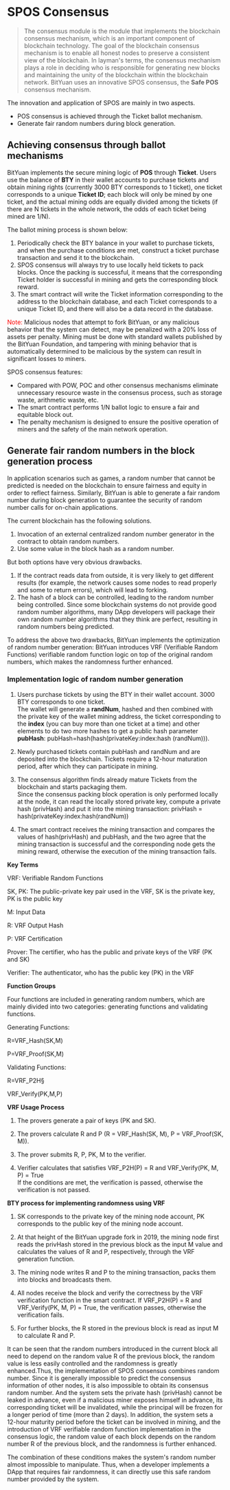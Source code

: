 # SPOS Consensus
>The consensus module is the module that implements the blockchain consensus mechanism, which is an important component of blockchain technology. The goal of the blockchain consensus mechanism is to enable all honest nodes to preserve a consistent view of the blockchain. In layman's terms, the consensus mechanism plays a role in deciding who is responsible for generating new blocks and maintaining the unity of the blockchain within the blockchain network. BitYuan uses an innovative SPOS consensus, the **Safe POS** consensus mechanism.

The innovation and application of SPOS are mainly in two aspects.    
- POS consensus is achieved through the Ticket ballot mechanism.
- Generate fair random numbers during block generation.  

## Achieving consensus through ballot mechanisms

BitYuan implements the secure mining logic of **POS** through **Ticket**. Users use the balance of **BTY** in their wallet accounts to purchase tickets and obtain mining rights (currently 3000 BTY corresponds to 1 ticket), one ticket corresponds to a unique **Ticket ID**; each block will only be mined by one ticket, and the actual mining odds are equally divided among the tickets (if there are N tickets in the whole network, the odds of each ticket being mined are 1/N).

The ballot mining process is shown below:  
1. Periodically check the BTY balance in your wallet to purchase tickets, and when the purchase conditions are met, construct a ticket purchase transaction and send it to the blockchain.    
2. SPOS consensus will always try to use locally held tickets to pack blocks. Once the packing is successful, it means that the corresponding Ticket holder is successful in mining and gets the corresponding block reward.  
3. The smart contract will write the Ticket information corresponding to the address to the blockchain database, and each Ticket corresponds to a unique Ticket ID, and there will also be a data record in the database.  
  
<font color=red>Note: </font>Malicious nodes that attempt to fork BitYuan, or any malicious behavior that the system can detect, may be penalized with a 20% loss of assets per penalty. Mining must be done with standard wallets published by the BitYuan Foundation, and tampering with mining behavior that is automatically determined to be malicious by the system can result in significant losses to miners.

SPOS consensus features:   
- Compared with POW, POC and other consensus mechanisms eliminate unnecessary resource waste in the consensus process, such as storage waste, arithmetic waste, etc.   
- The smart contract performs 1/N ballot logic to ensure a fair and equitable block out.   
- The penalty mechanism is designed to ensure the positive operation of miners and the safety of the main network operation.

## Generate fair random numbers in the block generation process

In application scenarios such as games, a random number that cannot be predicted is needed on the blockchain to ensure fairness and equity in order to reflect fairness. Similarly, BitYuan is able to generate a fair random number during block generation to guarantee the security of random number calls for on-chain applications.

The current blockchain has the following solutions.  
1. Invocation of an external centralized random number generator in the contract to obtain random numbers.  
2. Use some value in the block hash as a random number.

But both options have very obvious drawbacks. 
1. If the contract reads data from outside, it is very likely to get different results (for example, the network causes some nodes to read properly and some to return errors), which will lead to forking.    
2. The hash of a block can be controlled, leading to the random number being controlled. Since some blockchain systems do not provide good random number algorithms, many DApp developers will package their own random number algorithms that they think are perfect, resulting in random numbers being predicted.

To address the above two drawbacks, BitYuan implements the optimization of random number generation: BitYuan introduces VRF (Verifiable Random Functions) verifiable random function logic on top of the original random numbers, which makes the randomness further enhanced.    

### Implementation logic of random number generation

1. Users purchase tickets by using the BTY in their wallet account. 3000 BTY corresponds to one ticket.   
The wallet will generate a **randNum**, hashed and then combined with the private key of the wallet mining address, the ticket corresponding to the **index** (you can buy more than one ticket at a time) and other elements to do two more hashes to get a public hash parameter **pubHash**: pubHash=hash(hash(privateKey:index:hash (randNum))).

2. Newly purchased tickets contain pubHash and randNum and are deposited into the blockchain. Tickets require a 12-hour maturation period, after which they can participate in mining.
3. The consensus algorithm finds already mature Tickets from the blockchain and starts packaging them.  
Since the consensus packing block operation is only performed locally at the node, it can read the locally stored private key, compute a private hash (privHash) and put it into the mining transaction: privHash = hash(privateKey:index:hash(randNum))    
4. The smart contract receives the mining transaction and compares the values of hash(privHash) and pubHash, and the two agree that the mining transaction is successful and the corresponding node gets the mining reward, otherwise the execution of the mining transaction fails.

**Key Terms**

VRF: Verifiable Random Functions    
  
SK, PK: The public-private key pair used in the VRF, SK is the private key, PK is the public key

M: Input Data

R: VRF Output Hash

P: VRF Certification

Prover: The certifier, who has the public and private keys of the VRF (PK and SK)

Verifier: The authenticator, who has the public key (PK) in the VRF

**Function Groups**

Four functions are included in generating random numbers, which are mainly divided into two categories: generating functions and validating functions.

Generating Functions:

R=VRF_Hash(SK,M)

P=VRF_Proof(SK,M)

Validating Functions:

R=VRF_P2H§

VRF_Verify(PK,M,P)

**VRF Usage Process**  
  
1. The provers generate a pair of keys (PK and SK).    
  
2. The provers calculate R and P (R = VRF_Hash(SK, M), P = VRF_Proof(SK, M)). 

3. The prover submits R, P, PK, M to the verifier.

4. Verifier calculates that satisfies VRF_P2H(P) = R and VRF_Verify(PK, M, P) = True  
If the conditions are met, the verification is passed, otherwise the verification is not passed.

**BTY process for implementing randomness using VRF**
  
1. SK corresponds to the private key of the mining node account, PK corresponds to the public key of the mining node account.  
 
2. At that height of the BitYuan upgrade fork in 2019, the mining node first reads the privHash stored in the previous block as the input M value and calculates the values of R and P, respectively, through the VRF generation function.

3. The mining node writes R and P to the mining transaction, packs them into blocks and broadcasts them.

4. All nodes receive the block and verify the correctness by the VRF verification function in the smart contract.
If VRF_P2H(P) = R and VRF_Verify(PK, M, P) = True, the verification passes, otherwise the verification fails.

5. For further blocks, the R stored in the previous block is read as input M to calculate R and P.

It can be seen that the random numbers introduced in the current block all need to depend on the random value R of the previous block, the random value is less easily controlled and the randomness is greatly enhanced.Thus, the implementation of SPOS consensus combines random number. Since it is generally impossible to predict the consensus information of other nodes, it is also impossible to obtain its consensus random number. And the system sets the private hash (privHash) cannot be leaked in advance, even if a malicious miner exposes himself in advance, its corresponding ticket will be invalidated, while the principal will be frozen for a longer period of time (more than 2 days). In addition, the system sets a 12-hour maturity period before the ticket can be involved in mining, and the introduction of VRF verifiable random function implementation in the consensus logic, the random value of each block depends on the random number R of the previous block, and the randomness is further enhanced.

The combination of these conditions makes the system's random number almost impossible to manipulate. Thus, when a developer implements a DApp that requires fair randomness, it can directly use this safe random number provided by the system.
